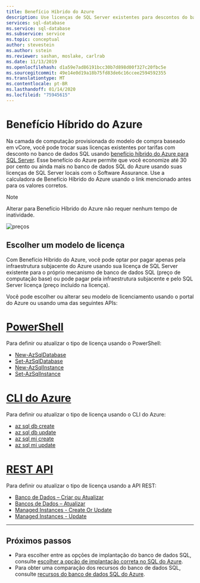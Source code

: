 ```yaml
---
title: Benefício Híbrido do Azure
description: Use licenças de SQL Server existentes para descontos do banco de dados SQL.
services: sql-database
ms.service: sql-database
ms.subservice: service
ms.topic: conceptual
author: stevestein
ms.author: sstein
ms.reviewer: sashan, moslake, carlrab
ms.date: 11/13/2019
ms.openlocfilehash: d1a59e7ad86191bcc30b7d898d00f327c20fbc5e
ms.sourcegitcommit: 49e14e0d19a18b75fd83de6c16ccee2594592355
ms.translationtype: MT
ms.contentlocale: pt-BR
ms.lasthandoff: 01/14/2020
ms.locfileid: "75945615"
---
```

# <a name="azure-hybrid-benefit"></a>Benefício Híbrido do Azure

Na camada de computação provisionada do modelo de compra baseado em vCore, você pode trocar suas licenças existentes por tarifas com desconto no banco de dados SQL usando [benefício híbrido do Azure para SQL Server](https://azure.microsoft.com/pricing/hybrid-benefit/). Esse benefício do Azure permite que você economize até 30 por cento ou ainda mais no banco de dados SQL do Azure usando suas licenças de SQL Server locais com o Software Assurance. Use a calculadora de Benefício Híbrido do Azure usando o link mencionado antes para os valores corretos. 

> [!NOTE]
> Alterar para Benefício Híbrido do Azure não requer nenhum tempo de inatividade.

![preços](./media/sql-database-service-tiers/pricing.png)

## <a name="choose-a-license-model"></a>Escolher um modelo de licença

Com Benefício Híbrido do Azure, você pode optar por pagar apenas pela infraestrutura subjacente do Azure usando sua licença de SQL Server existente para o próprio mecanismo de banco de dados SQL (preço de computação base) ou pode pagar pela infraestrutura subjacente e pelo SQL Server licença (preço incluído na licença).

Você pode escolher ou alterar seu modelo de licenciamento usando o portal do Azure ou usando uma das seguintes APIs:

# <a name="powershelltabazure-powershell"></a>[PowerShell](#tab/azure-powershell)

Para definir ou atualizar o tipo de licença usando o PowerShell:

- [New-AzSqlDatabase](/powershell/module/az.sql/new-azsqldatabase)
- [Set-AzSqlDatabase](/powershell/module/az.sql/set-azsqldatabase)
- [New-AzSqlInstance](/powershell/module/az.sql/new-azsqlinstance)
- [Set-AzSqlInstance](/powershell/module/az.sql/set-azsqlinstance)

# <a name="azure-clitabazure-cli"></a>[CLI do Azure](#tab/azure-cli)

Para definir ou atualizar o tipo de licença usando o CLI do Azure:

- [az sql db create](/cli/azure/sql/db#az-sql-db-create)
- [az sql db update](/cli/azure/sql/db#az-sql-db-update)
- [az sql mi create](/cli/azure/sql/mi#az-sql-mi-create)
- [az sql mi update](/cli/azure/sql/mi#az-sql-mi-update)

# <a name="rest-apitabrest"></a>[REST API](#tab/rest)

Para definir ou atualizar o tipo de licença usando a API REST:

- [Banco de Dados – Criar ou Atualizar](/rest/api/sql/databases/createorupdate)
- [Bancos de Dados – Atualizar](/rest/api/sql/databases/update)
- [Managed Instances - Create Or Update](/rest/api/sql/managedinstances/createorupdate)
- [Managed Instances - Update](/rest/api/sql/managedinstances/update)

* * *

## <a name="next-steps"></a>Próximos passos

- Para escolher entre as opções de implantação do banco de dados SQL, consulte [escolher a opção de implantação correta no SQL do Azure](sql-database-paas-vs-sql-server-iaas.md).
- Para obter uma comparação dos recursos do banco de dados SQL, consulte [recursos do banco de dados SQL do Azure](sql-database-features.md).
